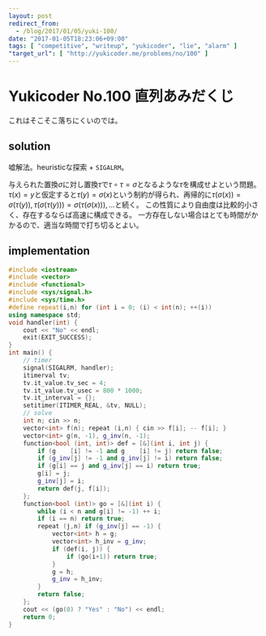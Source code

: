 ```yaml
---
layout: post
redirect_from:
  - /blog/2017/01/05/yuki-100/
date: "2017-01-05T18:23:06+09:00"
tags: [ "competitive", "writeup", "yukicoder", "lie", "alarm" ]
"target_url": [ "http://yukicoder.me/problems/no/100" ]
---
```


# Yukicoder No.100 直列あみだくじ

これはそこそこ落ちにくいのでは。

## solution

嘘解法。heuristicな探索 + `SIGALRM`。

与えられた置換$\sigma$に対し置換$\tau$で$\tau \circ \tau = \sigma$となるような$\tau$を構成せよという問題。
$\tau(x) = y$と仮定すると$\tau(y) = \sigma(x)$という制約が得られ、再帰的に$\tau(\sigma(x)) = \sigma(\tau(y)), \tau(\sigma(\tau(y))) = \sigma(\tau(\sigma(x))), \dots$と続く。
この性質により自由度は比較的小さく、存在するならば高速に構成できる。
一方存在しない場合はとても時間がかかるので、適当な時間で打ち切るとよい。

## implementation

``` c++
#include <iostream>
#include <vector>
#include <functional>
#include <sys/signal.h>
#include <sys/time.h>
#define repeat(i,n) for (int i = 0; (i) < int(n); ++(i))
using namespace std;
void handler(int) {
    cout << "No" << endl;
    exit(EXIT_SUCCESS);
}
int main() {
    // timer
    signal(SIGALRM, handler);
    itimerval tv;
    tv.it_value.tv_sec = 4;
    tv.it_value.tv_usec = 800 * 1000;
    tv.it_interval = {};
    setitimer(ITIMER_REAL, &tv, NULL);
    // solve
    int n; cin >> n;
    vector<int> f(n); repeat (i,n) { cin >> f[i]; -- f[i]; }
    vector<int> g(n, -1), g_inv(n, -1);
    function<bool (int, int)> def = [&](int i, int j) {
        if (g    [i] != -1 and g    [i] != j) return false;
        if (g_inv[j] != -1 and g_inv[j] != i) return false;
        if (g[i] == j and g_inv[j] == i) return true;
        g[i] = j;
        g_inv[j] = i;
        return def(j, f[i]);
    };
    function<bool (int)> go = [&](int i) {
        while (i < n and g[i] != -1) ++ i;
        if (i == n) return true;
        repeat (j,n) if (g_inv[j] == -1) {
            vector<int> h = g;
            vector<int> h_inv = g_inv;
            if (def(i, j)) {
                if (go(i+1)) return true;
            }
            g = h;
            g_inv = h_inv;
        }
        return false;
    };
    cout << (go(0) ? "Yes" : "No") << endl;
    return 0;
}
```

